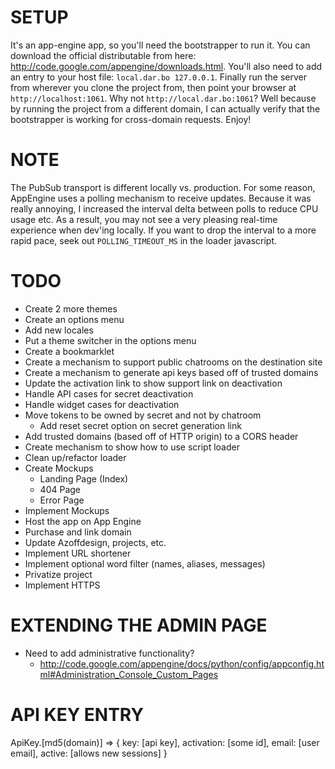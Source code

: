 SETUP
=====
It's an app-engine app, so you'll need the bootstrapper to run it. You can download the official distributable from here: <http://code.google.com/appengine/downloads.html>. You'll also need to add an entry to your host file: `local.dar.bo 127.0.0.1`. Finally run the server from wherever you clone the project from, then point your browser at `http://localhost:1061`. Why not `http://local.dar.bo:1061`? Well because by running the project from a different domain, I can actually verify that the bootstrapper is working for cross-domain requests. Enjoy!

NOTE
====
The PubSub transport is different locally vs. production. For some reason, AppEngine uses a polling mechanism to receive updates. Because it was really annoying, I increased the interval delta between polls to reduce CPU usage etc. As a result, you may not see a very pleasing real-time experience when dev'ing locally. If you want to drop the interval to a more rapid pace, seek out `POLLING_TIMEOUT_MS` in the loader javascript.

TODO
====
- Create 2 more themes
- Create an options menu
- Add new locales
- Put a theme switcher in the options menu
- Create a bookmarklet
- Create a mechanism to support public chatrooms on the destination site
- Create a mechanism to generate api keys based off of trusted domains
- Update the activation link to show support link on deactivation
- Handle API cases for secret deactivation
- Handle widget cases for deactivation
- Move tokens to be owned by secret and not by chatroom
  - Add reset secret option on secret generation link
- Add trusted domains (based off of HTTP origin) to a CORS header
- Create mechanism to show how to use script loader
- Clean up/refactor loader
- Create Mockups
  - Landing Page (Index)
  - 404 Page
  - Error Page
- Implement Mockups
- Host the app on App Engine
- Purchase and link domain
- Update Azoffdesign, projects, etc.
- Implement URL shortener
- Implement optional word filter (names, aliases, messages)
- Privatize project
- Implement HTTPS

EXTENDING THE ADMIN PAGE
========================
- Need to add administrative functionality?
  - <http://code.google.com/appengine/docs/python/config/appconfig.html#Administration_Console_Custom_Pages>

API KEY ENTRY
=============

ApiKey.[md5(domain)] => { key: [api key], activation: [some id], email: [user email], active: [allows new sessions] }